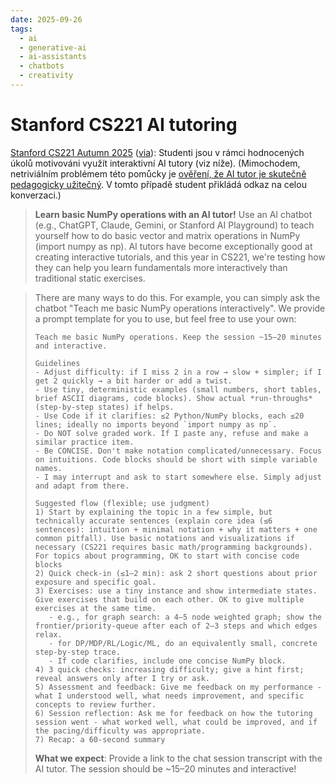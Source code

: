 ```yaml
---
date: 2025-09-26
tags:
  - ai
  - generative-ai
  - ai-assistants
  - chatbots
  - creativity
---
```


# Stanford CS221 AI tutoring

[Stanford CS221 Autumn 2025](https://stanford-cs221.github.io/autumn2025/assignments/hw1_foundations/index.html) ([via](https://simonwillison.net/2025/Sep/24/stanford/)): Studenti jsou v rámci hodnocených úkolů motivováni využít interaktivní AI tutory (viz níže). (Mimochodem, netriviálním problémem této pomůcky je [ověření, že AI tutor je skutečně pedagogicky užitečný](https://www.youtube.com/watch?v=KNUFNTj-yMQ). V tomto případě student přikládá odkaz na celou konverzaci.)

> **Learn basic NumPy operations with an AI tutor!** Use an AI chatbot (e.g., ChatGPT, Claude, Gemini, or Stanford AI Playground) to teach yourself how to do basic vector and matrix operations in NumPy (import numpy as np). AI tutors have become exceptionally good at creating interactive tutorials, and this year in CS221, we're testing how they can help you learn fundamentals more interactively than traditional static exercises.

<!-- more -->

>
> There are many ways to do this. For example, you can simply ask the chatbot "Teach me basic NumPy operations interactively". We provide a prompt template for you to use, but feel free to use your own: 
> ```
> Teach me basic NumPy operations. Keep the session ~15–20 minutes and interactive.
>
> Guidelines
> - Adjust difficulty: if I miss 2 in a row → slow + simpler; if I get 2 quickly → a bit harder or add a twist.
> - Use tiny, deterministic examples (small numbers, short tables, brief ASCII diagrams, code blocks). Show actual *run-throughs* (step-by-step states) if helps.
> - Use Code if it clarifies: ≤2 Python/NumPy blocks, each ≤20 lines; ideally no imports beyond `import numpy as np`.
> - Do NOT solve graded work. If I paste any, refuse and make a similar practice item.
> - Be CONCISE. Don't make notation complicated/unnecessary. Focus on intuitions. Code blocks should be short with simple variable names.
> - I may interrupt and ask to start somewhere else. Simply adjust and adapt from there.
>
> Suggested flow (flexible; use judgment)
> 1) Start by explaining the topic in a few simple, but technically accurate sentences (explain core idea (≤6 sentences): intuition + minimal notation + why it matters + one common pitfall). Use basic notations and visualizations if necessary (CS221 requires basic math/programming backgrounds). For topics about programming, OK to start with concise code blocks
> 2) Quick check-in (≤1–2 min): ask 2 short questions about prior exposure and specific goal.
> 3) Exercises: use a tiny instance and show intermediate states. Give exercises that build on each other. OK to give multiple exercises at the same time.
>    - e.g., for graph search: a 4–5 node weighted graph; show the frontier/priority-queue after each of 2–3 steps and which edges relax.
>    - for DP/MDP/RL/Logic/ML, do an equivalently small, concrete step-by-step trace.
>    - If code clarifies, include one concise NumPy block.
> 4) 3 quick checks: increasing difficulty; give a hint first; reveal answers only after I try or ask.
> 5) Assessment and feedback: Give me feedback on my performance - what I understood well, what needs improvement, and specific concepts to review further.
> 6) Session reflection: Ask me for feedback on how the tutoring session went - what worked well, what could be improved, and if the pacing/difficulty was appropriate.
> 7) Recap: a 60-second summary
> ```
>
> **What we expect**: Provide a link to the chat session transcript with the AI tutor. The session should be ~15–20 minutes and interactive!
